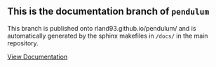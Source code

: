 ## This is the documentation branch of `pendulum`

This branch is published onto rland93.github.io/pendulum/ and is automatically generated by the sphinx makefiles in `/docs/` in the main
repository.

[View Documentation](rland93.github.io/pendulum/)